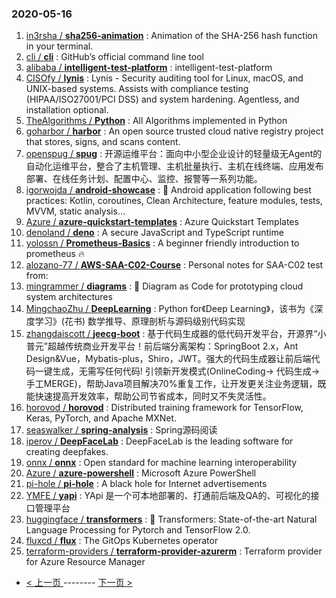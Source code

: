 ### 2020-05-16 
1. [
        in3rsha /
**sha256-animation**](https://github.com/in3rsha/sha256-animation) : Animation of the SHA-256 hash function in your terminal.
1. [
        cli /
**cli**](https://github.com/cli/cli) : GitHub’s official command line tool
1. [
        alibaba /
**intelligent-test-platform**](https://github.com/alibaba/intelligent-test-platform) : intelligent-test-platform
1. [
        CISOfy /
**lynis**](https://github.com/CISOfy/lynis) : Lynis - Security auditing tool for Linux, macOS, and UNIX-based systems. Assists with compliance testing (HIPAA/ISO27001/PCI DSS) and system hardening. Agentless, and installation optional.
1. [
        TheAlgorithms /
**Python**](https://github.com/TheAlgorithms/Python) : All Algorithms implemented in Python
1. [
        goharbor /
**harbor**](https://github.com/goharbor/harbor) : An open source trusted cloud native registry project that stores, signs, and scans content.
1. [
        openspug /
**spug**](https://github.com/openspug/spug) : 开源运维平台：面向中小型企业设计的轻量级无Agent的自动化运维平台，整合了主机管理、主机批量执行、主机在线终端、应用发布部署、在线任务计划、配置中心、监控、报警等一系列功能。
1. [
        igorwojda /
**android-showcase**](https://github.com/igorwojda/android-showcase) : 💎 Android application following best practices: Kotlin, coroutines, Clean Architecture, feature modules, tests, MVVM, static analysis...
1. [
        Azure /
**azure-quickstart-templates**](https://github.com/Azure/azure-quickstart-templates) : Azure Quickstart Templates
1. [
        denoland /
**deno**](https://github.com/denoland/deno) : A secure JavaScript and TypeScript runtime
1. [
        yolossn /
**Prometheus-Basics**](https://github.com/yolossn/Prometheus-Basics) : A beginner friendly introduction to prometheus 🔥
1. [
        alozano-77 /
**AWS-SAA-C02-Course**](https://github.com/alozano-77/AWS-SAA-C02-Course) : Personal notes for SAA-C02 test from:
1. [
        mingrammer /
**diagrams**](https://github.com/mingrammer/diagrams) : 🎨 Diagram as Code for prototyping cloud system architectures
1. [
        MingchaoZhu /
**DeepLearning**](https://github.com/MingchaoZhu/DeepLearning) : Python for《Deep Learning》，该书为《深度学习》(花书) 数学推导、原理剖析与源码级别代码实现
1. [
        zhangdaiscott /
**jeecg-boot**](https://github.com/zhangdaiscott/jeecg-boot) : 基于代码生成器的低代码开发平台，开源界“小普元”超越传统商业开发平台！前后端分离架构：SpringBoot 2.x，Ant Design&Vue，Mybatis-plus，Shiro，JWT。强大的代码生成器让前后端代码一键生成，无需写任何代码! 引领新开发模式(OnlineCoding-> 代码生成-> 手工MERGE)，帮助Java项目解决70%重复工作，让开发更关注业务逻辑，既能快速提高开发效率，帮助公司节省成本，同时又不失灵活性。
1. [
        horovod /
**horovod**](https://github.com/horovod/horovod) : Distributed training framework for TensorFlow, Keras, PyTorch, and Apache MXNet.
1. [
        seaswalker /
**spring-analysis**](https://github.com/seaswalker/spring-analysis) : Spring源码阅读
1. [
        iperov /
**DeepFaceLab**](https://github.com/iperov/DeepFaceLab) : DeepFaceLab is the leading software for creating deepfakes.
1. [
        onnx /
**onnx**](https://github.com/onnx/onnx) : Open standard for machine learning interoperability
1. [
        Azure /
**azure-powershell**](https://github.com/Azure/azure-powershell) : Microsoft Azure PowerShell
1. [
        pi-hole /
**pi-hole**](https://github.com/pi-hole/pi-hole) : A black hole for Internet advertisements
1. [
        YMFE /
**yapi**](https://github.com/YMFE/yapi) : YApi 是一个可本地部署的、打通前后端及QA的、可视化的接口管理平台
1. [
        huggingface /
**transformers**](https://github.com/huggingface/transformers) : 🤗 Transformers: State-of-the-art Natural Language Processing for Pytorch and TensorFlow 2.0.
1. [
        fluxcd /
**flux**](https://github.com/fluxcd/flux) : The GitOps Kubernetes operator
1. [
        terraform-providers /
**terraform-provider-azurerm**](https://github.com/terraform-providers/terraform-provider-azurerm) : Terraform provider for Azure Resource Manager 

- [ < 上一页 ](https://github.com/able8/github-trending-daily-record/blob/master/2020-05-15.md) -------- [ 下一页 > ](https://github.com/able8/github-trending-daily-record/blob/master/2020-05-17.md)